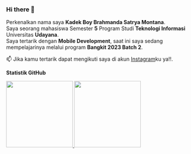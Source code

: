### Hi there 👋

Perkenalkan nama saya **Kadek Boy Brahmanda Satrya Montana**.\
Saya seorang mahasiswa Semester **5** Program Studi **Teknologi Informasi** Universitas **Udayana**.\
Saya tertarik dengan **Mobile Development**, saat ini saya sedang mempelajarinya melalui program **Bangkit 2023 Batch 2**.

📫 Jika kamu tertarik dapat mengikuti saya di akun [Instagram](www.instagram.com/boybrahmanda)ku ya!!.


**Statistik GitHub**
<p align="left">
<a href="https://github.com/Boy-Brahmanda03">
  <img height="180em" src="https://github-readme-stats-eight-theta.vercel.app/api?username=Boy-Brahmanda03&show_icons=true&theme=algolia&include_all_commits=true&count_private=true"/>
  <img height="180em" src="https://github-readme-stats-eight-theta.vercel.app/api/top-langs/?username=Boy-Brahmanda03&layout=compact&langs_count=8&theme=algolia"/>
</a>
</p>

<!--
**Boy-Brahmanda03/Boy-Brahmanda03** is a ✨ _special_ ✨ repository because its `README.md` (this file) appears on your GitHub profile.

Here are some ideas to get you started:

- 🔭 I’m currently working on ...
- 🌱 I’m currently learning ...
- 👯 I’m looking to collaborate on ...
- 🤔 I’m looking for help with ...
- 💬 Ask me about ...
- 📫 How to reach me: ...
- 😄 Pronouns: ...
- ⚡ Fun fact: ...
-->
